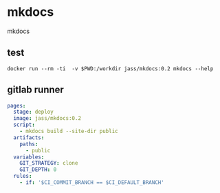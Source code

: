 # mkdocs
mkdocs

## test

```
docker run --rm -ti  -v $PWD:/workdir jass/mkdocs:0.2 mkdocs --help
```

## gitlab runner

```yaml
pages:
  stage: deploy
  image: jass/mkdocs:0.2
  script:
    - mkdocs build --site-dir public
  artifacts:
    paths:
      - public
  variables:
    GIT_STRATEGY: clone
    GIT_DEPTH: 0
  rules:
    - if: '$CI_COMMIT_BRANCH == $CI_DEFAULT_BRANCH'
```
